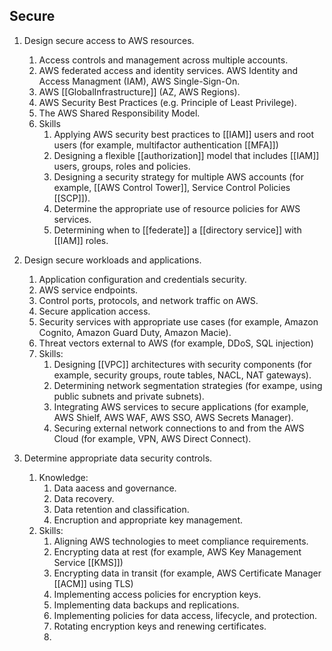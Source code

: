 ## Secure

1. Design secure access to AWS resources.
	1. Access controls and management across multiple accounts.
	2. AWS federated access and identity services. AWS Identity and Access Managment (IAM), AWS Single-Sign-On.
	3. AWS [[GlobalInfrastructure]] (AZ, AWS Regions).
	4. AWS Security Best Practices (e.g. Principle of Least Privilege).
	5. The AWS Shared Responsibility Model.
	2. Skills
		1. Applying AWS security best practices to [[IAM]] users and root users (for example, multifactor authentication [[MFA]])
		2. Designing a flexible [[authorization]] model that includes [[IAM]] users, groups, roles and policies.
		3. Designing a security strategy for multiple AWS accounts (for example, [[AWS Control Tower]], Service Control Policies [[SCP]]).
		4. Determine the appropriate use of resource policies for AWS services.
		5. Determining when to [[federate]] a [[directory service]] with [[IAM]] roles.
2. Design secure workloads and applications.
	1. Application configuration and credentials security.
	2. AWS service endpoints.
	3. Control ports, protocols, and network traffic on AWS.
	4. Secure application access.
	5. Security services with appropriate use cases (for example, Amazon Cognito, Amazon Guard Duty, Amazon Macie).
	6. Threat vectors external to AWS (for example, DDoS, SQL injection)
	2. Skills:
		1. Designing [[VPC]] architectures with security components (for example, security groups, route tables, NACL, NAT gateways).
		2. Determining network segmentation strategies (for exampe, using public subnets and private subnets).
		3. Integrating AWS services to secure applications (for example, AWS Shielf, AWS WAF, AWS SSO, AWS Secrets Manager).
		4. Securing external network connections to and from the AWS Cloud (for example, VPN, AWS Direct Connect).
		
1. Determine appropriate data security controls.
	1. Knowledge:
		1. Data aacess and governance.
		2. Data recovery.
		3. Data retention and classification.
		4. Encruption and appropriate key management.
	2. Skills:
		1. Aligning AWS technologies to meet compliance requirements.
		2. Encrypting data at rest (for example, AWS Key Management Service [[KMS]])
		3. Encrypting data in transit (for example, AWS Certificate Manager [[ACM]] using TLS)
		4. Implementing access policies for encryption keys.
		5. Implementing data backups and replications.
		6. Implementing policies for data access, lifecycle, and protection.
		7. Rotating encryption keys and renewing certificates.
		8. 